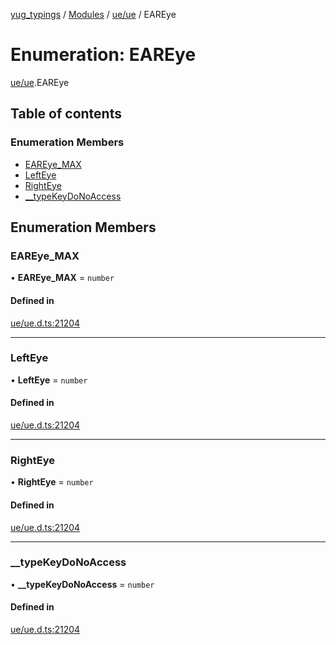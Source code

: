 [yug_typings](../README.md) / [Modules](../modules.md) / [ue/ue](../modules/ue_ue.md) / EAREye

# Enumeration: EAREye

[ue/ue](../modules/ue_ue.md).EAREye

## Table of contents

### Enumeration Members

- [EAREye\_MAX](ue_ue.EAREye.md#eareye_max)
- [LeftEye](ue_ue.EAREye.md#lefteye)
- [RightEye](ue_ue.EAREye.md#righteye)
- [\_\_typeKeyDoNoAccess](ue_ue.EAREye.md#__typekeydonoaccess)

## Enumeration Members

### EAREye\_MAX

• **EAREye\_MAX** = `number`

#### Defined in

[ue/ue.d.ts:21204](https://github.com/YugMetaverse/yug_typings/blob/b7d9b19/ue/ue.d.ts#L21204)

___

### LeftEye

• **LeftEye** = `number`

#### Defined in

[ue/ue.d.ts:21204](https://github.com/YugMetaverse/yug_typings/blob/b7d9b19/ue/ue.d.ts#L21204)

___

### RightEye

• **RightEye** = `number`

#### Defined in

[ue/ue.d.ts:21204](https://github.com/YugMetaverse/yug_typings/blob/b7d9b19/ue/ue.d.ts#L21204)

___

### \_\_typeKeyDoNoAccess

• **\_\_typeKeyDoNoAccess** = `number`

#### Defined in

[ue/ue.d.ts:21204](https://github.com/YugMetaverse/yug_typings/blob/b7d9b19/ue/ue.d.ts#L21204)

